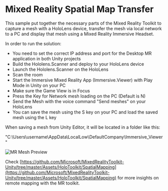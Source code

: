 # Mixed Reality Spatial Map Transfer
This sample put together the necessary parts of the Mixed Reality Toolkit to capture a mesh with a HoloLens device, transfer the mesh via local network to a PC and display that mesh using a Mixed Reality Immersive Headset.

In order to run the solution:
- You need to set the correct IP address and port for the Desktop MR application in both Unity projects
- Build the Hololens.Scanner and deploy to your HoloLens device
- Launch the Hololens.Scanner on the HoloLens
- Scan the room
- Start the Immersive Mixed Reality App (Immersive.Viewer) with Play Mode in Unity on your PC
- Make sure the Game View is in Focus
- Press the Key for Network mesh loading on the PC (Default is N)
- Send the Mesh with the voice command "Send meshes" on your HoloLens
- You can save the mesh using the S key on your PC and load the saved mesh using the L key

When saving a mesh from Unity Editor, it will be located in a folder like this:

"C:\Users\username\AppData\LocalLow\DefaultCompany\Immersive_Viewer"

![MR Mesh Preview](./Images/ImmersivePreview.png)

Check [https://github.com/Microsoft/MixedRealityToolkit-Unity/tree/master/Assets/HoloToolkit/SpatialMapping](https://github.com/Microsoft/MixedRealityToolkit-Unity/tree/master/Assets/HoloToolkit/SpatialMapping) for more insights on remote mapping with the MR toolkit.
